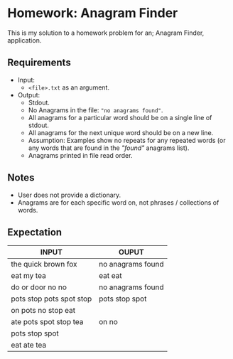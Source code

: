 Homework: Anagram Finder
========================

This is my solution to a homework problem for an; Anagram Finder, application.

Requirements
------------

* Input:
    * `<file>.txt` as an argument.
* Output:
    * Stdout.
	* No Anagrams in the file: `"no anagrams found"`.
	* All anagrams for a particular word should be on a single line of stdout.
	* All anagrams for the next unique word should be on a new line.
	* Assumption: Examples show no repeats for any repeated words (or any words
      that are found in the _"found"_ anagrams list).
	* Anagrams printed in file read order.

Notes
-----

* User does not provide a dictionary.
* Anagrams are for each specific word on, not phrases / collections of words.

Expectation
-----------

INPUT | OUPUT
------|-------
the quick brown fox | no anagrams found
eat my tea | eat eat
do or door no no | no anagrams found
pots stop pots spot stop | pots stop spot
on pots no stop eat |
ate pots spot stop tea | on no
 | pots stop spot
 | eat ate tea
